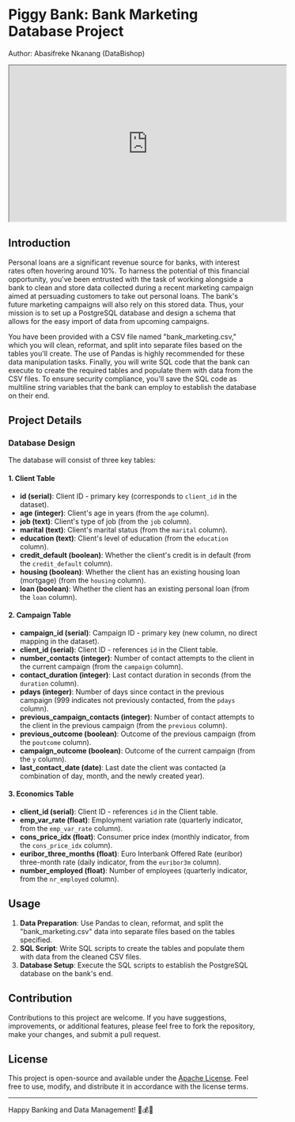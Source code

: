 # Piggy Bank: Bank Marketing Database Project
Author: Abasifreke Nkanang (DataBishop)

<iframe width="560" height="315" src='https://dbdiagram.io/e/654d5d057d8bbd6465e2494a/654d5d137d8bbd6465e24a2a'> </iframe>

## Introduction

Personal loans are a significant revenue source for banks, with interest rates often hovering around 10%. To harness the potential of this financial opportunity, you've been entrusted with the task of working alongside a bank to clean and store data collected during a recent marketing campaign aimed at persuading customers to take out personal loans. The bank's future marketing campaigns will also rely on this stored data. Thus, your mission is to set up a PostgreSQL database and design a schema that allows for the easy import of data from upcoming campaigns.

You have been provided with a CSV file named "bank_marketing.csv," which you will clean, reformat, and split into separate files based on the tables you'll create. The use of Pandas is highly recommended for these data manipulation tasks. Finally, you will write SQL code that the bank can execute to create the required tables and populate them with data from the CSV files. To ensure security compliance, you'll save the SQL code as multiline string variables that the bank can employ to establish the database on their end.

## Project Details

### Database Design

The database will consist of three key tables:

#### 1. Client Table

- **id (serial)**: Client ID - primary key (corresponds to `client_id` in the dataset).
- **age (integer)**: Client's age in years (from the `age` column).
- **job (text)**: Client's type of job (from the `job` column).
- **marital (text)**: Client's marital status (from the `marital` column).
- **education (text)**: Client's level of education (from the `education` column).
- **credit_default (boolean)**: Whether the client's credit is in default (from the `credit_default` column).
- **housing (boolean)**: Whether the client has an existing housing loan (mortgage) (from the `housing` column).
- **loan (boolean)**: Whether the client has an existing personal loan (from the `loan` column).

#### 2. Campaign Table

- **campaign_id (serial)**: Campaign ID - primary key (new column, no direct mapping in the dataset).
- **client_id (serial)**: Client ID - references `id` in the Client table.
- **number_contacts (integer)**: Number of contact attempts to the client in the current campaign (from the `campaign` column).
- **contact_duration (integer)**: Last contact duration in seconds (from the `duration` column).
- **pdays (integer)**: Number of days since contact in the previous campaign (999 indicates not previously contacted, from the `pdays` column).
- **previous_campaign_contacts (integer)**: Number of contact attempts to the client in the previous campaign (from the `previous` column).
- **previous_outcome (boolean)**: Outcome of the previous campaign (from the `poutcome` column).
- **campaign_outcome (boolean)**: Outcome of the current campaign (from the `y` column).
- **last_contact_date (date)**: Last date the client was contacted (a combination of day, month, and the newly created year).

#### 3. Economics Table

- **client_id (serial)**: Client ID - references `id` in the Client table.
- **emp_var_rate (float)**: Employment variation rate (quarterly indicator, from the `emp_var_rate` column).
- **cons_price_idx (float)**: Consumer price index (monthly indicator, from the `cons_price_idx` column).
- **euribor_three_months (float)**: Euro Interbank Offered Rate (euribor) three-month rate (daily indicator, from the `euribor3m` column).
- **number_employed (float)**: Number of employees (quarterly indicator, from the `nr_employed` column).

## Usage

1. **Data Preparation**: Use Pandas to clean, reformat, and split the "bank_marketing.csv" data into separate files based on the tables specified.
2. **SQL Script**: Write SQL scripts to create the tables and populate them with data from the cleaned CSV files.
3. **Database Setup**: Execute the SQL scripts to establish the PostgreSQL database on the bank's end.

## Contribution

Contributions to this project are welcome. If you have suggestions, improvements, or additional features, please feel free to fork the repository, make your changes, and submit a pull request.

## License

This project is open-source and available under the [Apache License](LICENSE). Feel free to use, modify, and distribute it in accordance with the license terms.

---

Happy Banking and Data Management! 🐖💰🏦